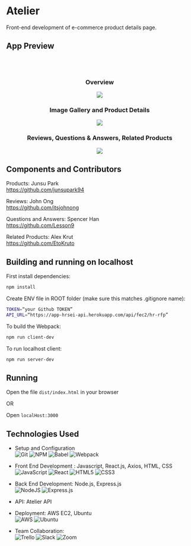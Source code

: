 # Atelier
Front-end development of e-commerce product details page.  

## App Preview
<br />
<div align="center"><br />
  <h3 align="center">Overview</h3>
  <img src="https://media.giphy.com/media/Iyj5TrEpJGo0rIJmGI/giphy.gif"/><br />
  
  <h3 align="center">Image Gallery and Product Details</h3>
  <img src="https://media.giphy.com/media/e0ZD4T800cDXLhpkNA/giphy.gif"/><br />
  
  <h3 align="center">Reviews, Questions & Answers, Related Products</h3>
  <img src="https://media.giphy.com/media/an9pK8iG46eMUEwc2r/giphy.gif"/><br />
</div>
  
## Components and Contributors

Products: Junsu Park  
https://github.com/junsupark94  

Reviews: John Ong  
https://github.com/itsjohnong  

Questions and Answers: Spencer Han  
https://github.com/Lesson9  

Related Products: Alex Krut  
https://github.com/EtoKruto

## Building and running on localhost

First install dependencies:

```sh
npm install
```
Create ENV file in ROOT folder (make sure this matches .gitignore name):
```sh
TOKEN=“your Github TOKEN”
API_URL=“https://app-hrsei-api.herokuapp.com/api/fec2/hr-rfp”
```

To build the Webpack:

```sh
npm run client-dev
```
To run localhost client:

```sh
npm run server-dev
```

## Running

Open the file `dist/index.html` in your browser

OR

Open `localHost:3000`

## Technologies Used
- Setup and Configuration \
![Git](https://img.shields.io/badge/git-%23F05033.svg?style=for-the-badge&logo=git&logoColor=white)
![NPM](https://img.shields.io/badge/NPM-%23000000.svg?style=for-the-badge&logo=npm&logoColor=white)
![Babel](https://img.shields.io/badge/Babel-F9DC3e?style=for-the-badge&logo=babel&logoColor=black)
![Webpack](https://img.shields.io/badge/webpack-%238DD6F9.svg?style=for-the-badge&logo=webpack&logoColor=black)

- Front End Development : Javascript, React.js, Axios, HTML, CSS \
![JavaScript](https://img.shields.io/badge/javascript-%23323330.svg?style=for-the-badge&logo=javascript&logoColor=%23F7DF1E)
![React](https://img.shields.io/badge/react-%2320232a.svg?style=for-the-badge&logo=react&logoColor=%2361DAFB)
![HTML5](https://img.shields.io/badge/html5-%23E34F26.svg?style=for-the-badge&logo=html5&logoColor=white)
![CSS3](https://img.shields.io/badge/css3-%231572B6.svg?style=for-the-badge&logo=css3&logoColor=white)

- Back End Development: Node.js, Express.js \
![NodeJS](https://img.shields.io/badge/node.js-6DA55F?style=for-the-badge&logo=node.js&logoColor=white)
![Express.js](https://img.shields.io/badge/express.js-%23404d59.svg?style=for-the-badge&logo=express&logoColor=%2361DAFB)

- API: Atelier API  

- Deployment: AWS EC2, Ubuntu \
![AWS](https://img.shields.io/badge/AWS-%23FF9900.svg?style=for-the-badge&logo=amazon-aws&logoColor=white)
![Ubuntu](https://img.shields.io/badge/Ubuntu-E95420?style=for-the-badge&logo=ubuntu&logoColor=white)

- Team Collaboration: \
![Trello](https://img.shields.io/badge/Trello-%23026AA7.svg?style=for-the-badge&logo=Trello&logoColor=white)
![Slack](https://img.shields.io/badge/Slack-4A154B?style=for-the-badge&logo=slack&logoColor=white)
![Zoom](https://img.shields.io/badge/Zoom-2D8CFF?style=for-the-badge&logo=zoom&logoColor=white)
